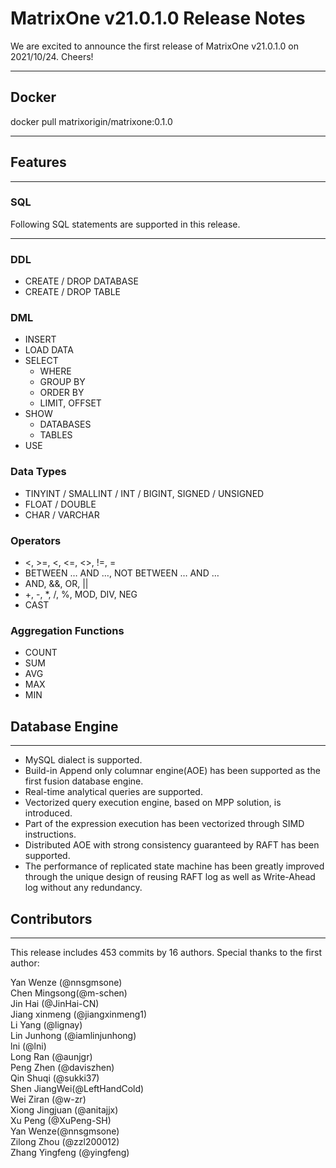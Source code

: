 # **MatrixOne v21.0.1.0 Release Notes**

We are excited to announce the first release of MatrixOne v21.0.1.0 on 2021/10/24. Cheers!
***

## **Docker**

docker pull matrixorigin/matrixone:0.1.0

***

## **Features**

***

### **SQL**

Following SQL statements are supported in this release.

***

### **DDL**

* CREATE / DROP DATABASE
* CREATE / DROP TABLE

### **DML**

* INSERT
* LOAD DATA
* SELECT
    - WHERE
    - GROUP BY
    - ORDER BY
    - LIMIT, OFFSET
* SHOW
    - DATABASES
    - TABLES
* USE

### **Data Types**

* TINYINT / SMALLINT / INT / BIGINT, SIGNED / UNSIGNED
* FLOAT / DOUBLE
* CHAR / VARCHAR

### **Operators**

* &lt;, >=, <, <=, <>, !=, =
* BETWEEN … AND …, NOT BETWEEN … AND …
* AND, &&, OR, ||
* +, -, *, /, %, MOD, DIV, NEG
* CAST

### **Aggregation Functions**

* COUNT
* SUM
* AVG
* MAX
* MIN

## **Database Engine**

***

* MySQL dialect is supported.
* Build-in Append only columnar engine(AOE) has been supported as the first fusion database engine.
* Real-time analytical queries are supported.
* Vectorized query execution engine, based on MPP solution, is introduced.
* Part of the expression execution has been vectorized through SIMD instructions.
* Distributed AOE with strong consistency guaranteed by RAFT has been supported.
* The performance of replicated state machine has been greatly improved through the unique design of reusing RAFT log as well as Write-Ahead log without any redundancy.

## **Contributors**

***
This release includes 453 commits by 16 authors. Special thanks to the first author:

Yan Wenze (@nnsgmsone)  
Chen Mingsong(@m-schen)  
Jin Hai (@JinHai-CN)  
Jiang xinmeng (@jiangxinmeng1)  
Li Yang (@lignay)  
Lin Junhong (@iamlinjunhong)  
lni (@lni)  
Long Ran (@aunjgr)  
Peng Zhen (@daviszhen)  
Qin Shuqi (@sukki37)  
Shen JiangWei(@LeftHandCold)  
Wei Ziran (@w-zr)  
Xiong Jingjuan (@anitajjx)  
Xu Peng (@XuPeng-SH)  
Yan Wenze(@nnsgmsone)  
Zilong Zhou (@zzl200012)  
Zhang Yingfeng (@yingfeng)